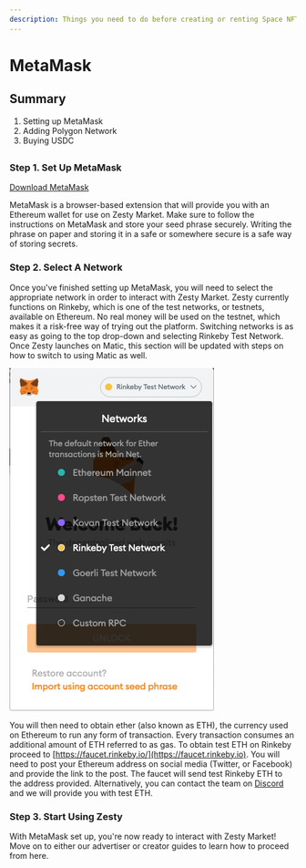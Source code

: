 ```yaml
---
description: Things you need to do before creating or renting Space NFT.
---
```


# MetaMask

## Summary

1. Setting up MetaMask
2. Adding Polygon Network
3. Buying USDC

##

### Step 1. Set Up MetaMask

[Download MetaMask](https://metamask.io/download.html)

MetaMask is a browser-based extension that will provide you with an Ethereum wallet for use on Zesty Market. Make sure to follow the instructions on MetaMask and store your seed phrase securely. Writing the phrase on paper and storing it in a safe or somewhere secure is a safe way of storing secrets.

### Step 2. Select A Network

Once you've finished setting up MetaMask, you will need to select the appropriate network in order to interact with Zesty Market. Zesty currently functions on Rinkeby, which is one of the test networks, or testnets, available on Ethereum. No real money will be used on the testnet, which makes it a risk-free way of trying out the platform. Switching networks is as easy as going to the top drop-down and selecting Rinkeby Test Network. Once Zesty launches on Matic, this section will be updated with steps on how to switch to using Matic as well.

![Switching to Rinkeby Test Network](<../.gitbook/assets/Screen Shot 2021-04-07 at 10.34.26 PM.png>)

You will then need to obtain ether (also known as ETH), the currency used on Ethereum to run any form of transaction. Every transaction consumes an additional amount of ETH referred to as gas. To obtain test ETH on Rinkeby proceed to [https://faucet.rinkeby.io/](https://faucet.rinkeby.io). You will need to post your Ethereum address on social media (Twitter, or Facebook) and provide the link to the post. The faucet will send test Rinkeby ETH to the address provided. Alternatively, you can contact the team on [Discord](https://discord.com/invite/hSXTGvAcSs) and we will provide you with test ETH.

### Step 3. Start Using Zesty

With MetaMask set up, you're now ready to interact with Zesty Market! Move on to either our advertiser or creator guides to learn how to proceed from here.
